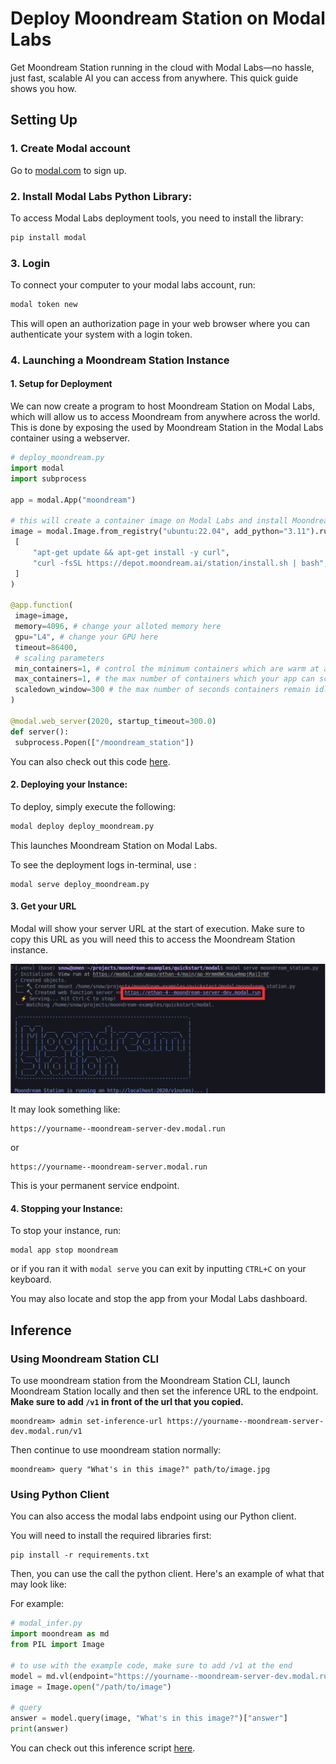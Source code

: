 # Deploy Moondream Station on Modal Labs

Get Moondream Station running in the cloud with Modal Labs—no hassle, just fast, scalable AI you can access from anywhere. This quick guide shows you how.

## Setting Up

### **1. Create Modal account**
Go to [modal.com](https://modal.com) to sign up.

### **2. Install Modal Labs Python Library**:
To access Modal Labs deployment tools, you need to install the library:

   ```bash
   pip install modal
   ```

### **3. Login**
   To connect your computer to your modal labs account, run:
   ```bash
   modal token new
   ```
   This will open an authorization page in your web browser where you can authenticate your system with a login token.

### **4. Launching a Moondream Station Instance**

#### 1. Setup for Deployment

We can now create a program to host Moondream Station on Modal Labs, which will allow us to access Moondream from anywhere across the world. This is done by exposing the used by Moondream Station in the Modal Labs container using a webserver.

   ```python
# deploy_moondream.py
import modal
import subprocess

app = modal.App("moondream")

# this will create a container image on Modal Labs and install Moondream Station
image = modal.Image.from_registry("ubuntu:22.04", add_python="3.11").run_commands(
    [
        "apt-get update && apt-get install -y curl",
        "curl -fsSL https://depot.moondream.ai/station/install.sh | bash",
    ]
)

@app.function(
    image=image,
    memory=4096, # change your alloted memory here
    gpu="L4", # change your GPU here
    timeout=86400,
    # scaling parameters
    min_containers=1, # control the minimum containers which are warm at any time
    max_containers=1, # the max number of containers which your app can scale up to
    scaledown_window=300 # the max number of seconds containers remain idle before scaling down
)

@modal.web_server(2020, startup_timeout=300.0)
def server():
    subprocess.Popen(["/moondream_station"])

   ```
You can also check out this code [here](quickstart/modal/deploy_moondream.py).

#### **2. Deploying your Instance**:

To deploy, simply execute the following:
   ```bash
   modal deploy deploy_moondream.py
   ```
This launches Moondream Station on Modal Labs. 

To see the deployment logs in-terminal, use :

```
modal serve deploy_moondream.py
```

#### **3. Get your URL**
Modal will show your server URL at the start of execution. Make sure to copy this URL as you will need this to access the Moondream Station instance.

![alt text](readme-images/example-image.png)

It may look something like:
   ```
   https://yourname--moondream-server-dev.modal.run
   ```
   or
   ```
   https://yourname--moondream-server.modal.run
   ```
   This is your permanent service endpoint.

#### **4. Stopping your Instance**:

To stop your instance, run:

```
modal app stop moondream
```

or if you ran it with `modal serve` you can exit by inputting `CTRL+C` on your keyboard.

You may also locate and stop the app from your Modal Labs dashboard.


## Inference

### Using Moondream Station CLI
To use moondream station from the Moondream Station CLI, launch Moondream Station locally and then set the inference URL to the endpoint. **Make sure to add `/v1` in front of the url that you copied.**

```
moondream> admin set-inference-url https://yourname--moondream-server-dev.modal.run/v1
```

Then continue to use moondream station normally:

```
moondream> query "What's in this image?" path/to/image.jpg
```

### Using Python Client
You can also access the modal labs endpoint using our Python client.

You will need to install the required libraries first:

```
pip install -r requirements.txt
```

Then, you can use the call the python client. Here's an example of what that may look like:

For example:
```python
# modal_infer.py
import moondream as md
from PIL import Image

# to use with the example code, make sure to add /v1 at the end
model = md.vl(endpoint="https://yourname--moondream-server-dev.modal.run/v1")
image = Image.open("/path/to/image")

# query
answer = model.query(image, "What's in this image?")["answer"]
print(answer)
```

You can check out this inference script [here](modal_infer.py).
